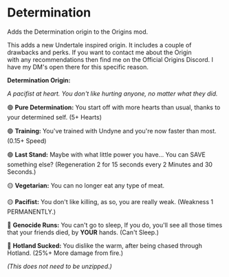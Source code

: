 # Determination
Adds the Determination origin to the Origins mod.  

This adds a new Undertale inspired origin. It includes a couple of drawbacks and perks. If you want to contact me about the Origin  
with any recommendations then find me on the Official Origins Discord. I have my DM's open there for this specific reason.

**Determination Origin:**

*A pacifist at heart. You don't like hurting anyone, no matter what they did.*

:green_circle: **Pure Determination:** You start off with more hearts than usual, thanks to your determined self. (5+ Hearts)

:green_circle: **Training:** You've trained with Undyne and you're now faster than most. (0.15+ Speed)

:green_circle: **Last Stand:** Maybe with what little power you have... You can SAVE something else? (Regeneration 2 for 15 seconds every 2 Minutes and 30 Seconds.)

:yellow_circle: **Vegetarian:** You can no longer eat any type of meat.

:yellow_circle: **Pacifist:** You don't like killing, as so, you are really weak. (Weakness 1 PERMANENTLY.)

:red_circle: **Genocide Runs:** You can't go to sleep, If you do, you'll see all those times that your friends died, by **YOUR** hands. (Can't Sleep.)

:red_circle: **Hotland Sucked:** You dislike the warm, after being chased through Hotland. (25%+ More damage from fire.)

*(This does not need to be unzipped.)*
